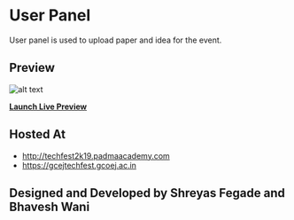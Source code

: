 # User Panel

User panel is used to upload paper and idea for the event.


## Preview

![alt text](http://padmasoft.padmaacademy.com/technovision2k19/userpanel.png)

**[Launch Live Preview](https://blackrockdigital.github.io/startbootstrap-sb-admin-2/)**


## Hosted At


-   <http://techfest2k19.padmaacademy.com>
-   <https://gcejtechfest.gcoej.ac.in>


## Designed and Developed by Shreyas Fegade and Bhavesh Wani

